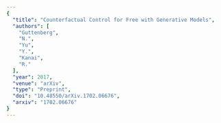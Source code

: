 ```yaml
---
{
  "title": "Counterfactual Control for Free with Generative Models",
  "authors": [
    "Guttenberg",
    "N.",
    "Yu",
    "Y.",
    "Kanai",
    "R."
  ],
  "year": 2017,
  "venue": "arXiv",
  "type": "Preprint",
  "doi": "10.48550/arXiv.1702.06676",
  "arxiv": "1702.06676"
}
---
```

